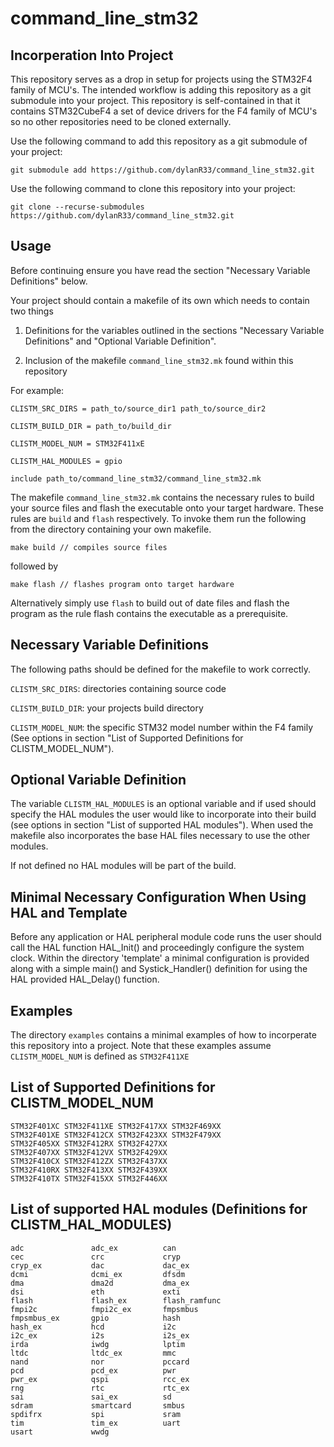 # command_line_stm32

## Incorperation Into Project
This repository serves as a drop in setup for projects using the STM32F4 family of 
MCU's. The intended workflow is adding this repository as a git submodule into your 
project. This repository is self-contained in that it contains STM32CubeF4 a set 
of device drivers for the F4 family of MCU's so no other repositories need to be 
cloned externally.

Use the following command to add this repository as a git submodule of your project:
```
git submodule add https://github.com/dylanR33/command_line_stm32.git
```

Use the following command to clone this repository into your project:
```
git clone --recurse-submodules https://github.com/dylanR33/command_line_stm32.git
```


## Usage
Before continuing ensure you have read the section "Necessary Variable Definitions" 
below.

Your project should contain a makefile of its own which needs to contain two things

1. Definitions for the variables outlined in the sections "Necessary Variable 
Definitions" and "Optional Variable Definition".

2. Inclusion of the makefile `command_line_stm32.mk` found within this repository

For example:
```
CLISTM_SRC_DIRS = path_to/source_dir1 path_to/source_dir2

CLISTM_BUILD_DIR = path_to/build_dir

CLISTM_MODEL_NUM = STM32F411xE

CLISTM_HAL_MODULES = gpio

include path_to/command_line_stm32/command_line_stm32.mk
```

The makefile `command_line_stm32.mk` contains the necessary rules to build your 
source files and flash the executable onto your target hardware. These rules are 
`build` and `flash` respectively. To invoke them run the following from the 
directory containing your own makefile.
```
make build // compiles source files
```
followed by
```
make flash // flashes program onto target hardware
```

Alternatively simply use `flash` to build out of date files and flash the program 
as the rule flash contains the executable as a prerequisite.


## Necessary Variable Definitions
The following paths should be defined for the makefile to work correctly.

`CLISTM_SRC_DIRS`: directories containing source code

`CLISTM_BUILD_DIR`: your projects build directory

`CLISTM_MODEL_NUM`: the specific STM32 model number within the F4 family (See options in 
section "List of Supported Definitions for CLISTM_MODEL_NUM").


## Optional Variable Definition
The variable `CLISTM_HAL_MODULES` is an optional variable and if used should specify the 
HAL modules the user would like to incorporate into their build (see options in section 
"List of supported HAL modules"). When used the makefile 
also incorporates the base HAL files necessary to use the other modules.

If not defined no HAL modules will be part of the build.


## Minimal Necessary Configuration When Using HAL and Template
Before any application or HAL peripheral module code runs the user should call the 
HAL function HAL_Init() and proceedingly configure the system clock. Within the 
directory 'template' a minimal configuration is provided along with a simple main() 
and Systick_Handler() definition for using the HAL provided HAL_Delay() function.


## Examples
The directory `examples` contains a minimal examples of how to incorperate this repository 
into a project. Note that these examples assume `CLISTM_MODEL_NUM` is defined as `STM32F411XE`


## List of Supported Definitions for CLISTM_MODEL_NUM
```
STM32F401XC STM32F411XE STM32F417XX STM32F469XX 
STM32F401XE STM32F412CX STM32F423XX STM32F479XX
STM32F405XX STM32F412RX STM32F427XX 
STM32F407XX STM32F412VX STM32F429XX 
STM32F410CX STM32F412ZX STM32F437XX
STM32F410RX STM32F413XX STM32F439XX
STM32F410TX STM32F415XX STM32F446XX
```


## List of supported HAL modules (Definitions for CLISTM_HAL_MODULES)
```
adc               adc_ex          can
cec               crc             cryp
cryp_ex           dac             dac_ex
dcmi              dcmi_ex         dfsdm
dma               dma2d           dma_ex
dsi               eth             exti
flash             flash_ex        flash_ramfunc
fmpi2c            fmpi2c_ex       fmpsmbus
fmpsmbus_ex       gpio            hash
hash_ex           hcd             i2c
i2c_ex            i2s             i2s_ex
irda              iwdg            lptim
ltdc              ltdc_ex         mmc
nand              nor             pccard
pcd               pcd_ex          pwr
pwr_ex            qspi            rcc_ex
rng               rtc             rtc_ex
sai               sai_ex          sd
sdram             smartcard       smbus
spdifrx           spi             sram
tim               tim_ex          uart
usart             wwdg
```

